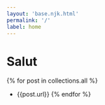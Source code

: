 ```yaml
---
layout: 'base.njk.html'
permalink: '/'
label: home
---
```


# Salut

{% for post in collections.all %}

- {{post.url}}
  {% endfor %}
